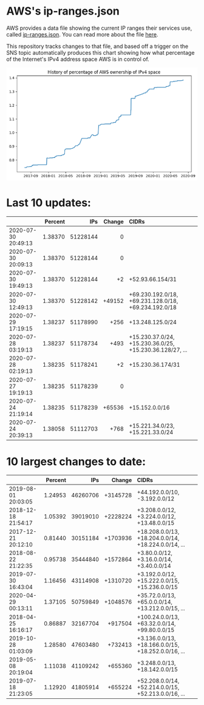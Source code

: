 # AWS's ip-ranges.json

AWS provides a data file showing the current IP ranges their
services use, called [ip-ranges.json](https://ip-ranges.amazonaws.com/ip-ranges.json).  You 
can read more about the file [here](https://docs.aws.amazon.com/general/latest/gr/aws-ip-ranges.html).

This repository tracks changes to that file, and based off a trigger on the SNS topic 
automatically produces this chart showing how what percentage of the Internet's IPv4 
address space AWS is in control of.

![History of AWS](history_count.png)

# Last 10 updates:

| | Percent | IPs | Change | CIDRs |
| :--- | ---: | ---: | ---: | :--- |
| 2020-07-30 20:49:13 | 1.38370 | 51228144 | 0 |  |
| 2020-07-30 20:09:13 | 1.38370 | 51228144 | 0 |  |
| 2020-07-30 19:49:13 | 1.38370 | 51228144 | +2 | +52.93.66.154/31 |
| 2020-07-30 12:49:13 | 1.38370 | 51228142 | +49152 | +69.230.192.0/18, +69.231.128.0/18, +69.234.192.0/18 |
| 2020-07-29 17:19:15 | 1.38237 | 51178990 | +256 | +13.248.125.0/24 |
| 2020-07-28 03:19:13 | 1.38237 | 51178734 | +493 | +15.230.37.0/24, +15.230.36.0/25, +15.230.36.128/27, ... |
| 2020-07-28 02:19:13 | 1.38235 | 51178241 | +2 | +15.230.36.174/31 |
| 2020-07-27 19:19:13 | 1.38235 | 51178239 | 0 |  |
| 2020-07-24 21:19:14 | 1.38235 | 51178239 | +65536 | +15.152.0.0/16 |
| 2020-07-24 20:39:13 | 1.38058 | 51112703 | +768 | +15.221.34.0/23, +15.221.33.0/24 |


# 10 largest changes to date:

| | Percent | IPs | Change | CIDRs |
| :--- | ---: | ---: | ---: | :--- |
| 2019-08-01 20:03:05 | 1.24953 | 46260706 | +3145728 | +44.192.0.0/10, -3.192.0.0/12 |
| 2018-12-18 21:54:17 | 1.05392 | 39019010 | +2228224 | +3.208.0.0/12, +3.224.0.0/12, +13.48.0.0/15 |
| 2017-12-21 20:12:10 | 0.81440 | 30151184 | +1703936 | +18.208.0.0/13, +18.204.0.0/14, +18.224.0.0/14, ... |
| 2018-08-22 21:22:35 | 0.95738 | 35444840 | +1572864 | +3.80.0.0/12, +3.16.0.0/14, +3.40.0.0/14 |
| 2019-07-30 16:43:04 | 1.16456 | 43114908 | +1310720 | +3.192.0.0/12, +15.222.0.0/15, +15.236.0.0/15 |
| 2020-04-29 00:13:11 | 1.37105 | 50759849 | +1048576 | +35.72.0.0/13, +65.0.0.0/14, +13.212.0.0/15, ... |
| 2018-04-25 16:16:17 | 0.86887 | 32167704 | +917504 | +100.24.0.0/13, +63.32.0.0/14, +99.80.0.0/15 |
| 2019-10-28 01:03:09 | 1.28580 | 47603480 | +732413 | +3.136.0.0/13, +18.166.0.0/15, +18.252.0.0/16, ... |
| 2019-05-08 20:19:04 | 1.11038 | 41109242 | +655360 | +3.248.0.0/13, +18.142.0.0/15 |
| 2019-07-18 21:23:05 | 1.12920 | 41805914 | +655224 | +52.208.0.0/14, +52.214.0.0/15, +52.213.0.0/16, ... |
